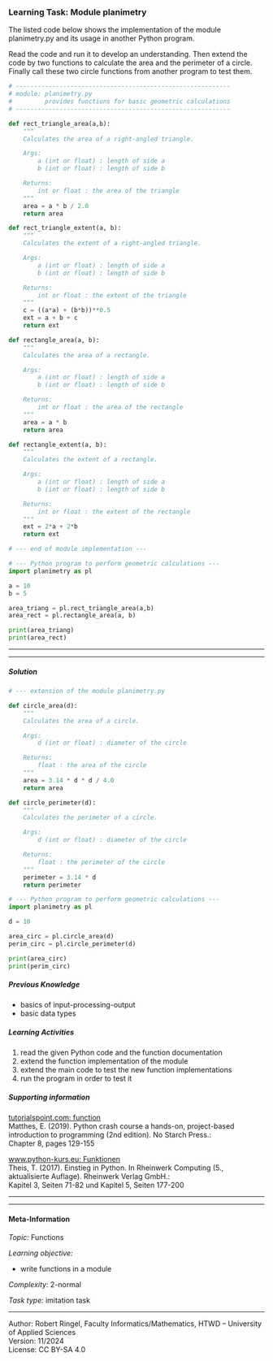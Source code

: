 ### Learning Task: Module planimetry

The listed code below shows the implementation of the module planimetry.py and its usage in another Python program.  

Read the code and run it to develop an understanding. Then extend the code by two functions to calculate the area 
and the perimeter of a circle. Finally call these two circle functions from another program to test them.

``` python
# -----------------------------------------------------------
# module: planimetry.py
#         provides functions for basic geometric calculations
# -----------------------------------------------------------

def rect_triangle_area(a,b):
    """
    Calculates the area of a right-angled triangle.

    Args:
        a (int or float) : length of side a
        b (int or float) : length of side b

    Returns:
        int or float : the area of the triangle
    """
    area = a * b / 2.0
    return area

def rect_triangle_extent(a, b):
    """
    Calculates the extent of a right-angled triangle.

    Args:
        a (int or float) : length of side a
        b (int or float) : length of side b

    Returns:
        int or float : the extent of the triangle
    """
    c = ((a*a) + (b*b))**0.5
    ext = a + b + c
    return ext

def rectangle_area(a, b):
    """
    Calculates the area of a rectangle.

    Args:
        a (int or float) : length of side a
        b (int or float) : length of side b

    Returns:
        int or float : the area of the rectangle
    """
    area = a * b
    return area

def rectangle_extent(a, b):
    """
    Calculates the extent of a rectangle.

    Args:
        a (int or float) : length of side a
        b (int or float) : length of side b

    Returns:
        int or float : the extent of the rectangle
    """
    ext = 2*a + 2*b
    return ext

# --- end of module implementation ---

# --- Python program to perform geometric calculations ---
import planimetry as pl

a = 10
b = 5

area_triang = pl.rect_triangle_area(a,b)
area_rect = pl.rectangle_area(a, b)

print(area_triang)
print(area_rect)
```
---------------------------------------
---------------------------------------

##### Solution

``` python
# --- extension of the module planimetry.py

def circle_area(d):
    """
    Calculates the area of a circle.

    Args:
        d (int or float) : diameter of the circle

    Returns:
        float : the area of the circle
    """
    area = 3.14 * d * d / 4.0
    return area

def circle_perimeter(d):
    """
    Calculates the perimeter of a circle.

    Args:
        d (int or float) : diameter of the circle

    Returns:
        float : the perimeter of the circle
    """
    perimeter = 3.14 * d
    return perimeter

# --- Python program to perform geometric calculations ---
import planimetry as pl

d = 10

area_circ = pl.circle_area(d)
perim_circ = pl.circle_perimeter(d)

print(area_circ)
print(perim_circ)
```

##### Previous Knowledge

- basics of input-processing-output
- basic data types
  
##### Learning Activities

1) read the given Python code and the function documentation
2) extend the function implementation of the module
3) extend the main code to test the new function implementations
4) run the program in order to test it

##### Supporting information

[tutorialspoint.com: function](https://www.tutorialspoint.com/python/python_functions.htm)  
Matthes, E. (2019). Python crash course a hands-on, project-based introduction to programming (2nd edition). No Starch Press.:  
Chapter 8, pages 129-155  

[www.python-kurs.eu: Funktionen](https://www.python-kurs.eu/python3_funktionen.php)  
Theis, T. (2017). Einstieg in Python. In Rheinwerk Computing (5., aktualisierte Auflage). Rheinwerk Verlag GmbH.:   
Kapitel 3, Seiten 71-82 und Kapitel 5, Seiten 177-200

---------------------------------------
---------------------------------------
#### Meta-Information
*Topic:*  Functions 

*Learning objective:*  
- write functions in a module

[//]: # "learning objective: 3-function"
[//]: # "previous knowledge: 2-ipo"

*Complexity:*  2-normal 

*Task type:*  imitation task 

----
Author: Robert Ringel, Faculty Informatics/Mathematics, HTWD – University of Applied Sciences  
Version: 11/2024            
License: CC BY-SA 4.0

